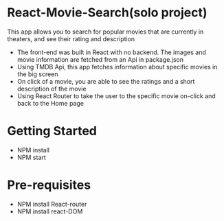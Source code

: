 # React-Movie-Search(solo project)
This app allows you to search for popular movies that are currently in theaters, and see their rating and description
+ The front-end was built in React with no backend. The images and movie information are fetched from an Api in package.json
+ Using TMDB Api, this app fetches information about specific movies in the big screen 
+ On click of a movie, you are able to see the ratings and a short description of the movie
+ Using React Router to take the user to the specific movie on-click and back to the Home page
 
# Getting Started

+ NPM install
+ NPM start

# Pre-requisites 

+ NPM install React-router
+ NPM install react-DOM
